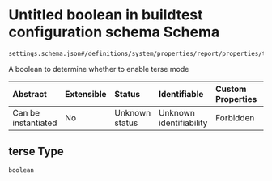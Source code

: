 # Untitled boolean in buildtest configuration schema Schema

```txt
settings.schema.json#/definitions/system/properties/report/properties/terse
```

A boolean to determine whether to enable terse mode

| Abstract            | Extensible | Status         | Identifiable            | Custom Properties | Additional Properties | Access Restrictions | Defined In                                                                   |
| :------------------ | :--------- | :------------- | :---------------------- | :---------------- | :-------------------- | :------------------ | :--------------------------------------------------------------------------- |
| Can be instantiated | No         | Unknown status | Unknown identifiability | Forbidden         | Allowed               | none                | [settings.schema.json\*](../out/settings.schema.json "open original schema") |

## terse Type

`boolean`
